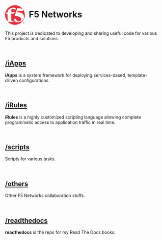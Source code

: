 # <img align="center" src="f5logo.svg" height="64">&nbsp;&nbsp;F5 Networks


This project is dedicated to developing and sharing useful code for various F5 products and solutions.
&nbsp;&nbsp;

&nbsp;&nbsp;

## [/iApps](/iApps)
**iApps** is a system framework for deploying services-based, template-driven configurations.
&nbsp;&nbsp;

&nbsp;&nbsp;

## [/iRules](/iRules)
**iRules** is a highly customized scripting language allowing complete programmatic access to application traffic in real time.
&nbsp;&nbsp;

&nbsp;&nbsp;

## [/scripts](/scripts)
Scripts for various tasks.
&nbsp;&nbsp;

&nbsp;&nbsp;

## [/others](/others)
Other F5 Networks collaboration stuffs.
&nbsp;&nbsp;

&nbsp;&nbsp;

## [/readthedocs](/readthedocs)
**readthedocs** is the repo for my Read The Docs books. 
&nbsp;&nbsp;

&nbsp;&nbsp;
